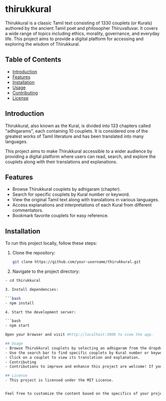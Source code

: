 # thirukkural
Thirukkural is a classic Tamil text consisting of 1330 couplets (or Kurals) authored by the ancient Tamil poet and philosopher Thiruvalluvar. It covers a wide range of topics including ethics, morality, governance, and everyday life. This project aims to provide a digital platform for accessing and exploring the wisdom of Thirukkural.

## Table of Contents

- [Introduction](#introduction)
- [Features](#features)
- [Installation](#installation)
- [Usage](#usage)
- [Contributing](#contributing)
- [License](#license)

## Introduction

Thirukkural, also known as the Kural, is divided into 133 chapters called "adhigarams", each containing 10 couplets. It is considered one of the greatest works of Tamil literature and has been translated into many languages.

This project aims to make Thirukkural accessible to a wider audience by providing a digital platform where users can read, search, and explore the couplets along with their translations and explanations.

## Features

- Browse Thirukkural couplets by adhigaram (chapter).
- Search for specific couplets by Kural number or keyword.
- View the original Tamil text along with translations in various languages.
- Access explanations and interpretations of each Kural from different commentators.
- Bookmark favorite couplets for easy reference.

## Installation

To run this project locally, follow these steps:

1. Clone the repository:

   ```bash
   git clone https://github.com/your-username/thirukkural.git
2. Navigate to the project directory:

```bash
- cd thirukkural

3. Install dependencies:

```bash
- npm install

4. Start the development server:

```bash
- npm start

Open your browser and visit #http://localhost:3000 to view the app.

## Usage
- Browse Thirukkural couplets by selecting an adhigaram from the dropdown menu.
- Use the search bar to find specific couplets by Kural number or keyword.
- Click on a couplet to view its translation and explanation.
- Contributing
- Contributions to improve and enhance this project are welcome! If you find any issues or have ideas for new features, please open an issue or submit a pull request. For major changes, please open an issue first to discuss your ideas.

## License
- This project is licensed under the MIT License.


Feel free to customize the content based on the specifics of your project, such as adding details about the technologies used, contributors, or any other relevant information.
